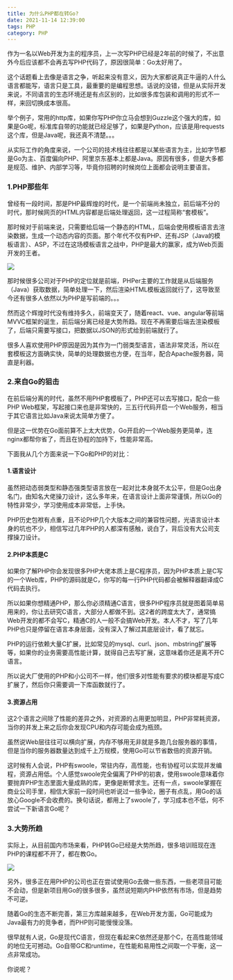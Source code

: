 ```yaml
---
title: 为什么PHP都在转Go?
date: 2021-11-14 12:39:00
tags: PHP
category: PHP
---
```

作为一名以Web开发为主的程序员，上一次写PHP已经是2年前的时候了，不出意外今后应该都不会再去写PHP代码了，原因很简单：Go太好用了。

这个话题看上去像是语言之争，听起来没有意义，因为大家都说真正牛逼的人什么语言都能写，语言只是工具，最重要的是编程思想。话说的没错，但是从实际开发来说，不同语言的生态环境还是有点区别的，比如很多库包装和调用的形式不一样，来回切换成本很高。

举个例子，常用的http库，如果你写PHP你立马会想到Guzzle这个强大的库，如果是Go呢，标准库自带的功能就已经足够了，如果是Python，应该是用requests这个库，但是Java呢，我还真不清楚。。。

从实际工作的角度来说，一个公司的技术栈往往都是以某些语言为主，比如字节都是Go为主、百度偏向PHP、阿里京东基本上都是Java。原因有很多，但是大多都是规范、维护、内部学习等，毕竟你招聘的时候岗位上面都会说明主要语言。

<!--more-->

### 1.PHP那些年
曾经有一段时间，那是PHP最辉煌的时代，是一个前端尚未独立，前后端不分的时代，那时候网页的HTML内容都是后端处理返回，这一过程简称“套模板”。

那时候对于前端来说，只需要给后端一个静态的HTML，后端会使用模板语言去渲染数据，生成一个动态内容的页面。那个年代不仅有PHP、还有JSP（Java的模板语言）、ASP，不过在这场模板语言之战中，PHP是最大的赢家，成为Web页面开发的王者。

<img src="/images/2021/2021-11-14_14-47.png"/>

那时候很多公司对于PHP的定位就是前端，PHPer主要的工作就是从后端服务（Java）获取数据，简单处理一下，然后渲染HTML模板返回就行了，这导致至今还有很多人依然以为PHP是写前端的。。。

然而这个辉煌时代没有维持多久，前端变天了，随着react、vue、angular等前端MVVC框架的诞生，前后端分离已经是大势所趋。现在不再需要后端去渲染模板了，后端只需要写接口，把数据以JSON的形式给到前端就行了。

很多人喜欢使用PHP原因是因为其作为一门弱类型语言，语法非常灵活，所以在套模板这方面确实快，简单的处理数据也方便，在当年，配合Apache服务器，简直是利器。

### 2.来自Go的狙击
在前后端分离的时代，虽然不用PHP套模板了，PHP还可以去写接口，配合一些PHP Web框架，写起接口来也是非常快的，三五行代码开启一个Web服务，相当于其它语言比如Java来说太简单方便了。

但是这一优势在Go面前算不上太大优势，Go开启的一个Web服务更简单，连nginx都帮你省了，而且在协程的加持下，性能非常高。

下面我从几个方面来说一下Go和PHP的对比：
#### 1.语言设计
虽然把动态弱类型和静态强类型语言放在一起对比本身就不太公平，但是Go出身名门，由知名大佬操刀设计，这么多年来，在语言设计上面非常谨慎，所以Go的特性非常少，学习使用成本非常低，上手快。

PHP历史包袱有点重，且不论PHP几个大版本之间的兼容性问题，光语言设计本身的坑也不少，相信写过几年PHP的人都深有感触，说白了，背后没有大公司支撑操刀设计。

#### 2.PHP本质是C
如果你了解PHP你会发现很多PHP大佬本质上是C程序员，因为PHP本质上是C写的一个Web库，PHP的源码就是C，你写的每一行PHP代码都会被解释器翻译成C代码去执行。

所以如果你想精通PHP，那么你必须精通C语言，很多PHP程序员就是图着简单易用来的，你让去研究C语言，大部分人都做不到。这2者的跨度太大了，通常搞Web开发的都不会写C，精通C的人一般不会搞Web开发。本人不才，写了几年PHP也只是停留在语言本身层面，没有深入了解过其底层设计，看了就忘。

PHP的运行依赖大量C扩展，比如常见的mysql、curl、json、mbstring扩展等等，如果你的业务需要高性能计算，就得自己去写扩展，这意味着你还是离不开C语言。

所以说大厂使用的PHP和小公司不一样，他们很多对性能有要求的模块都是写成C扩展了，然后你只需要调一下库函数就行了。

#### 3.资源占用
这2个语言之间除了性能的差异之外，对资源的占用更加明显，PHP非常耗资源，当你的并发上来之后你会发现CPU和内存可能会成为瓶颈。

虽然说Web层往往可以横向扩展，内存不够用无非就是多跑几台服务器的事情，但是当你的服务器数量达到成千上万规模，使用Go可以节省数倍的资源开销。

这时候有人会说，PHP有swoole，常驻内存，高性能，也有协程可以实现并发编程，资源占用低。个人感觉swoole完全偏离了PHP的初衷，使用swoole意味着你要抛弃PHP生态里面大量成熟的库，更像是断臂求生。还有一点，swoole掌握在商业公司手里，相信大家前一段时间也听说过一些争论，圈子有点乱，用Go的话放心Google不会收费的。换句话说，都用上了swoole了，学习成本也不低，何不尝试一下新语言Go呢？
                             
### 3.大势所趋
实际上，从目前国内市场来看，PHP转Go已经是大势所趋，很多培训班现在连PHP的课程都不开了，都在教Go。

![](/images/2021/2021-11-14_14-58.png)

另外，很多正在用PHP的公司也正在尝试使用Go去做一些东西，一些老项目可能不会动，但是新项目用Go的很多很多，虽然说短期内PHP依然有市场，但是趋势不可逆。

随着Go的生态不断完善，第三方库越来越多，在Web开发方面，Go可能成为Java最有力的竞争者，而PHP则可能慢慢没落。

很早就有人说，Go是现代C语言，但现在看起来C依然还是那个C，在高性能领域的地位无可撼动。Go自带GC和runtime，在性能和易用性之间取一个平衡，这一点非常成功。

你说呢？

